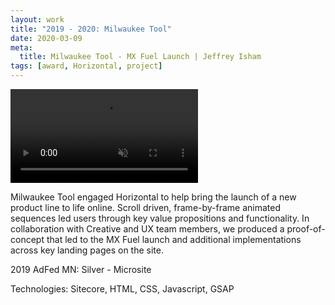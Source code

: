 ```yaml
---
layout: work
title: "2019 - 2020: Milwaukee Tool"
date: 2020-03-09
meta:
  title: Milwaukee Tool - MX Fuel Launch | Jeffrey Isham
tags: [award, Horizontal, project]
---
```


<div class="img-thumbnail mb-3">
  <div class="ratio ratio-16x9">
    <video autoplay="" loop="" muted="" src="/assets/videos/Milwaukee-Website-Redesign.mp4" playsinline=""></video>
  </div>
</div>

<p>Milwaukee Tool engaged Horizontal to help bring the launch of a new product line to life online. Scroll driven, frame-by-frame animated sequences led users through key value propositions and functionality. In collaboration with Creative and UX team members, we produced a proof-of-concept that led to the MX Fuel launch and additional implementations across key landing pages on the site.</p>
<p class="small">2019 AdFed MN: Silver - Microsite</p>
<p class="small">Technologies: Sitecore, HTML, CSS, Javascript, GSAP</p>
